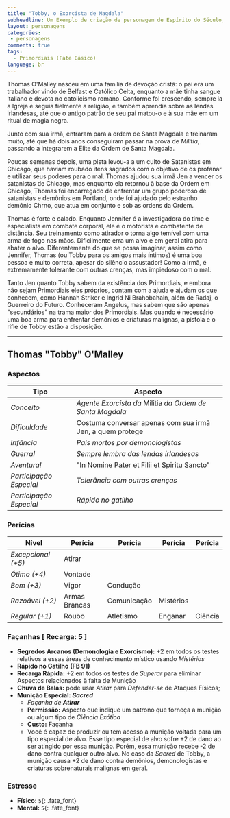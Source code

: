 ```yaml
---
title: "Tobby, o Exorcista de Magdala"
subheadline: Um Exemplo de criação de personagem de Espírito do Século, usando meu cenário pessoal Primordiais
layout: personagens
categories:
 - personagens
comments: true
tags:
  - Primordiais (Fate Básico)
language: br
---
```


Thomas O'Malley nasceu em uma família de devoção cristã: o pai era um trabalhador vindo de Belfast e Católico Celta, enquanto a mãe tinha sangue italiano e devota no catolicismo romano. Conforme foi crescendo, sempre ia a Igreja e seguia fielmente a religião, e também aprendia sobre as lendas irlandesas, até que o antigo patrão de seu pai matou-o e à sua mãe em um ritual de magia negra. 

Junto com sua irmã, entraram para a ordem de Santa Magdala e treinaram muito, até que há dois anos conseguiram passar na prova de _Militia_, passando a integrarem a Elite da Ordem de Santa Magdala. 

Poucas semanas depois, uma pista levou-a a um culto de Satanistas em Chicago, que haviam roubado itens sagrados com o objetivo de os profanar e utilizar seus poderes para o mal. Thomas ajudou sua irmã Jen a vencer os satanistas de Chicago, mas enquanto ela retornou à base da Ordem em Chicago, Thomas foi encarregado de enfrentar um grupo poderoso de satanistas e demônios em Portland, onde foi ajudado pelo estranho demônio Chrno, que atua em conjunto e sob as ordens da Ordem.  

Thomas é forte e calado. Enquanto Jennifer é a investigadora do time e especialista em combate corporal, ele é o motorista e combatente de distância. Seu treinamento como atirador o torna algo temível com uma arma de fogo nas mãos. Dificilmente erra um alvo e em geral atira para abater o alvo. Diferentemente do que se possa imaginar, assim como Jennifer, Thomas (ou Tobby para os amigos mais íntimos) é uma boa pessoa e muito correta, apesar do silêncio assustador! Como a irmã, é extremamente tolerante com outras crenças, mas impiedoso com o mal.

Tanto Jen quanto Tobby sabem da existência dos Primordiais, e embora não sejam Primordiais eles próprios, contam com a ajuda e ajudam os que conhecem, como Hannah Striker e Ingrid Ni Brahobahain, além de Radaj, o Guerreiro do Futuro. Conheceram Angelus, mas sabem que são apenas "secundários" na trama maior dos Primordiais. Mas quando é necessário uma boa arma para enfrentar demônios e criaturas malignas, a pistola e o rifle de Tobby estão a disposição.

---

## Thomas "Tobby" O'Malley 

### Aspectos

| **Tipo** | **Aspecto** |
|-|-|
| _Conceito_ | _Agente Exorcista da_ Militia _da Ordem de Santa Magdala_ |
| _Dificuldade_ | Costuma conversar apenas com sua irmã Jen, a quem protege |
| _Infância_ |  _Pais mortos por demonologistas_ |
| _Guerra!_ | _Sempre lembra das lendas irlandesas_ |
| _Aventura!_ | "In Nomine Pater et Filii et Spiritu Sancto" |
| _Participação Especial_ | _Tolerância com outras crenças_ |
| _Participação Especial_ | _Rápido no gatilho_ |

### Perícias


| **Nível** | **Perícia** | **Perícia** | **Perícia** | **Perícia** |
|-|-|-|-|-|
| _Excepcional (+5)_ | Atirar | | | |
| _Ótimo (+4)_ | Vontade  | | | |
| _Bom (+3)_ | Vigor | Condução | | |
| _Razoável (+2)_ | Armas Brancas | Comunicação | Mistérios | |
| _Regular (+1)_ | Roubo | Atletismo | Enganar | Ciência  |


### Façanhas [ Recarga: 5 ]

+ **Segredos Arcanos (Demonologia e Exorcismo):** +2 em todos os testes relativos a essas áreas de conhecimento místico usando _Mistérios_
+ **Rápido no Gatilho (FB 91)**
+ **Recarga Rápida:** +2 em todos os testes de _Superar_ para eliminar Aspectos relacionados à falta de Munição
+ **Chuva de Balas:** pode usar _Atirar_ para _Defender-se_ de Ataques Físicos;
+ **Munição Especial: _Sacred_**
    + _Façanha de **Atirar**_
    + **Permissão:** Aspecto que indique um patrono que forneça a munição ou algum tipo de _Ciência Exótica_
    + **Custo:** Façanha
    + Você é capaz de produzir ou tem acesso a munição voltada para um tipo especial de alvo. Esse tipo especial de alvo sofre +2 de dano ao ser atingido por essa munição. Porém, essa munição recebe -2 de dano contra qualquer outro alvo. No caso da _Sacred_ de Tobby, a munição causa +2 de dano contra demônios, demonologistas e criaturas sobrenaturais malignas em geral.
        
### Estresse

+ **Físico:** `5`{: .fate_font}
+ **Mental:** `5`{: .fate_font}
